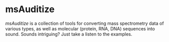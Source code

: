 # msAuditize

*msAuditize* is a collection of tools for converting mass spectrometry data of various types, as well as molecular (protein, RNA, DNA) sequences into sound. Sounds intriguing? Just take a listen to the examples.
